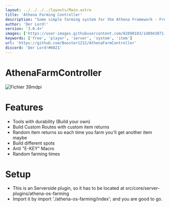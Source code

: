 ```yaml
---
layout: ../../../../layouts/Main.astro
title: 'Athena Farming Controller'
description: "Some simple farming system for the Athena Framework - Free, Customizable and Open Source!"
author: 'Der Lord!'
version: '3.0.4+'
images: ['https://user-images.githubusercontent.com/82890183/148943871-d2df632e-1235-4ea5-af79-01e63857e41a.png']
keywords: ['free', 'player', 'server', 'system', 'item']
url: 'https://github.com/Booster1212/AthenaFarmController'
discord: 'Der Lord!#6021'
---
```

# AthenaFarmController

![Fichier 39mdpi](https://user-images.githubusercontent.com/82890183/148942562-124cf72b-2aca-4a9d-9693-d6f5be7e35c0.png)

# Features
- Tools with durability (Build your own)
- Build Custom Routes with custom item returns
- Random item returns so each time you farm you'll get another item maybe
- Build different spots
- Anti "E-KEY" Macro
- Random farming times

# Setup
- This is an Serverside plugin, so it has to be located at src/core/server-plugins/athena-os-farming
- Import it by import './athena-os-farming/index'; and you are good to go.
